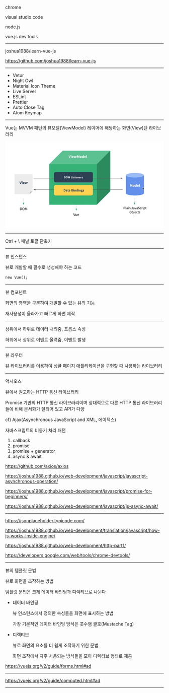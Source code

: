 chrome

visual studio code

node.js

vue.js dev tools

---

joshua1988/learn-vue-js

https://github.com/joshua1988/learn-vue-js

---

- Vetur
- Night Owl
- Material Icon Theme
- Live Server
- ESLint
- Prettier
- Auto Close Tag
- Atom Keymap

---

Vue는 MVVM 패턴의 뷰모델(ViewModel) 레이어에 해당하는 화면(View)단 라이브러리

![image-20200908213931410](./imgs/image-20200908213931410.png)

---

Ctrl + \ 패널 토글 단축키

---

뷰 인스턴스

뷰로 개발할 때 필수로 생성해야 하는 코드

```vue
new Vue();
```

---

뷰 컴포넌트

화면의 영역을 구분하여 개발할 수 있는 뷰의 기능

재사용성이 올라가고 빠르게 화면 제작

---

상위에서 하위로 데이터 내려줌, 프롭스 속성

하위에서 상위로 이벤트 올려줌, 이벤트 발생

---

뷰 라우터

뷰 라이브러리를 이용하여 싱글 페이지 애플리케이션을 구현할 때 사용하는 라이브러리

---

액시오스

뷰에서 권고하는 HTTP 통신 라이브러리

Promise 기반의 HTTP 통신 라이브러리이며 상대적으로 다른 HTTP 통신 라이브러리들에 비해 문서화가 잘되어 있고 API가 다양

cf) Ajax(Asynchronous JavaScript and XML, 에이잭스) 



자바스크립트의 비동기 처리 패턴

1. callback
2. promise
3. promise + generator
4. async & await

https://github.com/axios/axios

https://joshua1988.github.io/web-development/javascript/javascript-asynchronous-operation/

https://joshua1988.github.io/web-development/javascript/promise-for-beginners/

https://joshua1988.github.io/web-development/javascript/js-async-await/

---

https://jsonplaceholder.typicode.com/

https://joshua1988.github.io/web-development/translation/javascript/how-js-works-inside-engine/

https://joshua1988.github.io/web-development/http-part1/

https://developers.google.com/web/tools/chrome-devtools/

---

뷰의 템플릿 문법

뷰로 화면을 조작하는 방법

템플릿 문법은 크게 데이터 바인딩과 디렉티브로 나뉜다

* 데이터 바인딩

  뷰 인스턴스에서 정의한 속성들을 화면에 표시하는 방법

  가장 기본적인 데이터 바인딩 방식은 콧수염 괄호(Mustache Tag)

* 디렉티브

  뷰로 화면의 요소를 더 쉽게 조작하기 위한 문법

  화면 조작에서 자주 사용되는 방식들을 모아 디렉티브 형태로 제공

https://vuejs.org/v2/guide/forms.html#ad

---

https://vuejs.org/v2/guide/computed.html#ad

---

